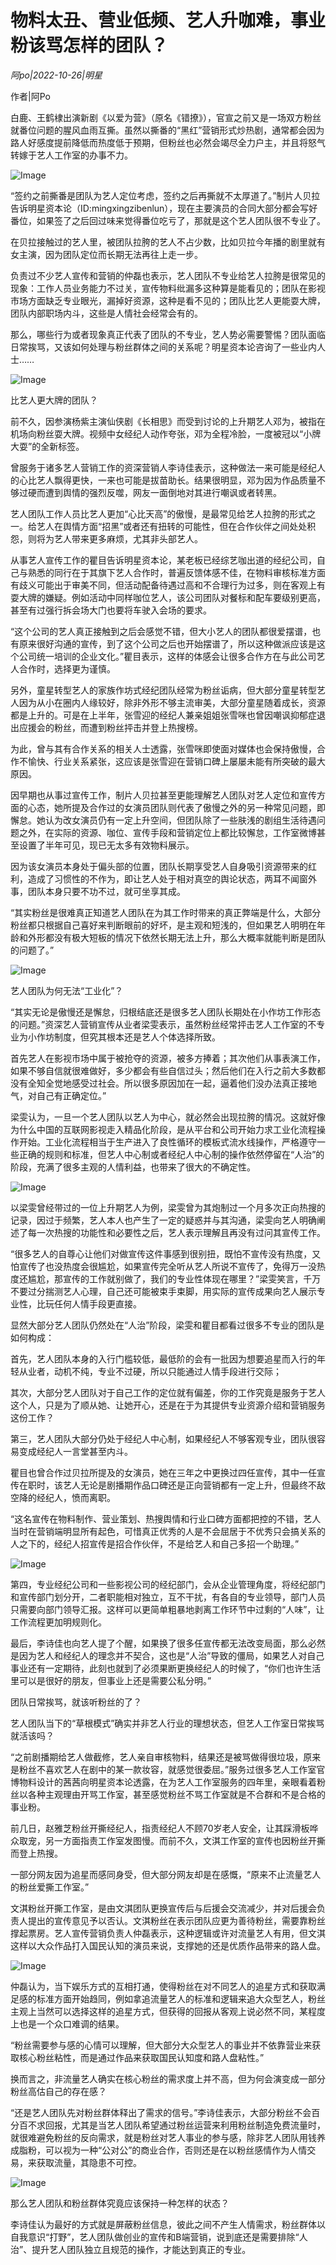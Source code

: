 # 物料太丑、营业低频、艺人升咖难，事业粉该骂怎样的团队？

*阿po|2022-10-26|明星*

作者|阿Po

白鹿、王鹤棣出演新剧《以爱为营》（原名《错撩》），官宣之前又是一场双方粉丝就番位问题的腥风血雨互撕。虽然以撕番的“黑红”营销形式炒热剧，通常都会因为路人好感度提前降低而热度低于预期，但粉丝也必然会竭尽全力户主，并且将怒气转嫁于艺人工作室的办事不力。

![Image](https://p3-sign.toutiaoimg.com/tos-cn-i-qvj2lq49k0/bed61f97709b4644b8653a71ddf6211c~noop.image?_iz=58558&from=article.pc_detail&x-expires=1667365314&x-signature=hlNpTVrEfUPS54eVSomF2w9pQ4I%3D)

“签约之前撕番是团队为艺人定位考虑，签约之后再撕就不太厚道了。”制片人贝拉告诉明星资本论（ID:mingxingzibenlun），现在主要演员的合同大部分都会写好番位，如果签了之后回过味来觉得番位吃亏了，那就是这个艺人团队很不专业了。

在贝拉接触过的艺人里，被团队拉胯的艺人不占少数，比如贝拉今年播的剧里就有女主演，因为团队定位而长期无法再往上走一步。

负责过不少艺人宣传和营销的仲磊也表示，艺人团队不专业给艺人拉胯是很常见的现象：工作人员业务能力不过关，宣传物料纰漏多这种算是能看见的；团队在影视市场方面缺乏专业眼光，漏掉好资源，这种是看不见的；团队比艺人更能耍大牌，团队内部职场内斗，这些是人情社会经常会有的。

那么，哪些行为或者现象真正代表了团队的不专业，艺人势必需要警惕？团队面临日常挨骂，又该如何处理与粉丝群体之间的关系呢？明星资本论咨询了一些业内人士……

![Image](https://p3-sign.toutiaoimg.com/tos-cn-i-qvj2lq49k0/81a1a9f021a9406a9e213882061f2063~noop.image?_iz=58558&from=article.pc_detail&x-expires=1667365314&x-signature=3Pdi0D00JCceuEzJcD1fkEFd%2BH0%3D)

比艺人更大牌的团队？

前不久，因参演杨紫主演仙侠剧《长相思》而受到讨论的上升期艺人邓为，被指在机场向粉丝耍大牌。视频中女经纪人动作夸张，邓为全程冷脸，一度被冠以“小牌大耍”的全新标签。

曾服务于诸多艺人营销工作的资深营销人李诗佳表示，这种做法一来可能是经纪人的心比艺人飘得更快，一来也可能是拔苗助长。结果很明显，邓为因为作品质量不够过硬而遭到舆情的强烈反噬，网友一面倒地对其进行嘲讽或者转黑。

艺人团队工作人员比艺人更加“心比天高”的傲慢，是最常见给艺人拉胯的形式之一。给艺人在舆情方面“招黑”或者还有扭转的可能性，但在合作伙伴之间处处积怨，则将为艺人带来更多麻烦，尤其非头部艺人。

从事艺人宣传工作的瞿目告诉明星资本论，某老板已经综艺咖出道的经纪公司，自己与熟悉的同行在于其旗下艺人合作时，普遍反馈体感不佳，在物料审核标准方面有歧义可能出于审美不同，但活动配备待遇过高和不合理行为过多，则在客观上有耍大牌的嫌疑。例如活动中同样咖位艺人，该公司团队对餐标和配车要级别更高，甚至有过强行拆会场大门也要将车驶入会场的要求。

“这个公司的艺人真正接触到之后会感觉不错，但大小艺人的团队都很爱摆谱，也有原来很好沟通的宣传，到了这个公司之后也开始摆谱了，所以这种做派应该是这个公司统一培训的企业文化。”瞿目表示，这样的体感会让很多合作方在与此公司艺人合作时，选择更为谨慎。

另外，童星转型艺人的家族作坊式经纪团队经常为粉丝诟病，但大部分童星转型艺人因为从小在圈内人缘较好，除非外形不够主流审美，大部分童星随着成长，资源都是上升的。可是在上半年，张雪迎的经纪人兼亲姐姐张雪咪也曾因嘲讽抑郁症退出应援会的粉丝，而遭到粉丝抨击并登上热搜榜。

为此，曾与其有合作关系的相关人士透露，张雪咪即使面对媒体也会保持傲慢，合作不愉快、行业关系紧张，这应该是张雪迎在营销口碑上屡屡未能有所突破的最大原因。

因早期也从事过宣传工作，制片人贝拉甚至更能理解艺人团队对艺人定位和宣传方面的心态，她所提及合作过的女演员团队则代表了傲慢之外的另一种常见问题，即懈怠。她认为改女演员仍有一定上升空间，但团队除了一些肤浅的剧组生活待遇问题之外，在实际的资源、咖位、宣传手段和营销定位上都比较懈怠，工作室微博甚至设置了半年可见，现已无太多有效物料展示。

因为该女演员本身处于偏头部的位置，团队长期享受艺人自身吸引资源带来的红利，造成了习惯性的不作为，即让艺人处于相对真空的舆论状态，两耳不闻窗外事，团队本身只要不功不过，就可坐享其成。

“其实粉丝是很难真正知道艺人团队在为其工作时带来的真正弊端是什么，大部分粉丝都只根据自己喜好来判断眼前的好坏，是主观和短浅的，但如果艺人明明在年龄和外形都没有极大短板的情况下依然长期无法上升，那么大概率就能判断是团队的问题了。”

![Image](https://p3-sign.toutiaoimg.com/tos-cn-i-qvj2lq49k0/e8ce78bf70eb4b1f93760973ad9299d5~noop.image?_iz=58558&from=article.pc_detail&x-expires=1667365314&x-signature=e32LRxdC07rJQ89ULzIIPcHxRL8%3D)

艺人团队为何无法“工业化”？

“其实无论是傲慢还是懈怠，归根结底还是很多艺人团队长期处在小作坊工作形态的问题。”资深艺人营销宣传从业者梁雯表示，虽然粉丝经常抨击艺人工作室的不专业为小作坊制度，但究其根本还是艺人个体选择所致。

首先艺人在影视市场中属于被抢夺的资源，被多方捧着；其次他们从事表演工作，如果不够自信就很难做好，多少都会有些自信过头；然后他们在入行之前大多数都没有全知全觉地感受过社会。所以很多原因加在一起，逼着他们没办法真正接地气，对自己有正确定位。”

梁雯认为，一旦一个艺人团队以艺人为中心，就必然会出现拉胯的情况。这就好像为什么中国的互联网影视走入精品化阶段，是从平台和公司开始力求工业化流程操作开始。工业化流程相当于生产进入了良性循环的模板式流水线操作，严格遵守一些正确的规则和标准，但艺人中心制或者经纪人中心制的操作依然停留在“人治”的阶段，充满了很多主观的人情利益，也带来了很大的不确定性。

![Image](https://p3-sign.toutiaoimg.com/tos-cn-i-qvj2lq49k0/c90ecb6e8f594f8d84a4547e48d2ac75~noop.image?_iz=58558&from=article.pc_detail&x-expires=1667365314&x-signature=%2FgiptbqUWhlsqKY4jqHE3qfBRVI%3D)

以梁雯曾经带过的一位上升期艺人为例，梁雯曾为其炮制过一个月多次正向热搜的记录，因过于频繁，艺人本人也产生了一定的疑惑并与其沟通，梁雯向艺人明确阐述了每一次热搜的功能性和必要性之后，艺人表示理解且再没有过问其宣传工作。

“很多艺人的自尊心让他们对做宣传这件事感到很别扭，既怕不宣传没有热度，又怕宣传了也没热度会很尴尬，如果宣传完全听从艺人所说不宣传了，免得万一没热度还尴尬，那宣传的工作就别做了，我们的专业性体现在哪里？”梁雯笑言，千万不要过分揣测艺人心理，自己还可能被束手束脚，用实际的宣传成果向艺人展示专业性，比玩任何人情手段更直接。

显然大部分艺人团队仍然处在“人治”阶段，梁雯和瞿目都看过很多不专业的团队是如何构成：

首先，艺人团队本身的入行门槛较低，最低阶的会有一批因为想要追星而入行的年轻从业者，动机不纯，专业不过硬，所以只能通过人情手段进行交际；

其次，大部分艺人团队对于自己工作的定位就有偏差，你的工作究竟是服务于艺人这个人，只是为了顺从她、让她开心，还是在于为其提供专业资源介绍和营销服务这份工作？

第三，艺人团队大部分仍处于经纪人中心制，如果经纪人不够客观专业，团队很容易变成经纪人一言堂甚至内斗。

瞿目也曾合作过贝拉所提及的女演员，她在三年之中更换过四任宣传，其中一任宣传在职时，该艺人无论是剧播期作品口碑还是正向营销都有一定上升，但最终不敌空降的经纪人，愤而离职。

“这名宣传在物料制作、营业策划、热搜舆情和行业口碑方面都把控的不错，艺人当时在营销端明显所有起色，可惜真正优秀的人是不会屈居于不优秀只会搞关系的人之下的，经纪人招宣传是招合作伙伴，不是给艺人和自己多招一个助理。”

![Image](https://p3-sign.toutiaoimg.com/tos-cn-i-qvj2lq49k0/a9ae0f65ba094f5a91aa0143eb87b960~noop.image?_iz=58558&from=article.pc_detail&x-expires=1667365314&x-signature=1nh7I6PBa0MjGsMRC5JDeqLqd6I%3D)

第四，专业经纪公司和一些影视公司的经纪部门，会从企业管理角度，将经纪部门和宣传部门划分开，二者职能相对独立，互不干扰，有各自的专业领导，部门人员只需要向部门领导汇报。这样可以更简单粗暴地剥离工作环节中过剩的“人味”，让工作流程更加明规则化。

最后，李诗佳也向艺人提了个醒，如果换了很多任宣传都无法改变局面，那么必然是因为艺人和经纪人的理念并不契合，这也是“人治”导致的僵局，如果艺人对自己事业还有一定期待，此刻也就到了必须果断更换经纪人的时候了，“你们也许生活里可以是很好的朋友，但事业上还是需要公私分明。”

团队日常挨骂，就该听粉丝的了？

艺人团队当下的“草根模式”确实并非艺人行业的理想状态，但艺人工作室日常挨骂就活该吗？

“之前剧播期给艺人做截修，艺人亲自审核物料，结果还是被骂做得很垃圾，原来是粉丝不喜欢艺人在剧中的某一款妆容，就感觉很委屈。”服务过很多艺人工作室官博物料设计的茜茜向明星资本论透露，在为艺人工作室服务的四年里，亲眼看着粉丝以各种主观理由开骂工作室，甚至感觉粉丝不骂工作室就是不合群和不是合格的事业粉。

前几日，赵雅芝粉丝开撕经纪人，指责经纪人不顾70岁老人安全，让其踩滑板哗众取宠，另一方面指责工作室发图慢。而前不久，文淇工作室的宣传也因粉丝开撕而登上热搜。

一部分网友因为追星而感同身受，但大部分网友却是在感慨，“原来不止流量艺人的粉丝爱撕工作室。”

文淇粉丝开撕工作室，是由文淇团队更换宣传后与后援会交流减少，并对后援会负责人提出的宣传意见予以否认。文淇粉丝在表示团队应更为善待粉丝，需要靠粉丝撑起票房。艺人宣传营销负责人仲磊表示，这种逻辑或许对流量艺人有用，但文淇这样以大众作品打入国民认知的演员来说，支撑她的还是优质作品带来的路人盘。

![Image](https://p3-sign.toutiaoimg.com/tos-cn-i-qvj2lq49k0/5149d47c806d4336b83b1786d37f421e~noop.image?_iz=58558&from=article.pc_detail&x-expires=1667365314&x-signature=A4aPiY6ythTongyzRQlK8vNBIXM%3D)

仲磊认为，当下娱乐方式的互相打通，使得粉丝在对不同艺人的追星方式和获取满足感的标准方面开始趋同，例如拿追流量艺人的标准和逻辑来追大众型艺人，粉丝主观上当然可以选择这样的追星方式，但获得的回报从客观上说必然不同，某程度上也是一个众口难调的结果。

“粉丝需要参与感的心情可以理解，但大部分大众型艺人的事业并不依靠营业来获取核心粉丝粘性，而是通过作品来获取国民认知度和路人盘粘性。”

换而言之，非流量艺人确实在核心粉丝的需求度上并不高，但为何会演变成一部分粉丝高估自己的存在感？

“还是艺人团队先对粉丝群体释出了需求的信号。”李诗佳表示，大部分粉丝不会百分百不求回报，尤其是当艺人团队希望通过粉丝运营来利用粉丝制造免费流量时，就很难避免粉丝的反向需求，就是粉丝对艺人事业的参与感，除非艺人团队用钱养成脂粉，可以视为一种“公对公”的商业合作，否则还是在以粉丝感情作为人情交易，来获取流量，其隐患不可控。

![Image](https://p3-sign.toutiaoimg.com/tos-cn-i-qvj2lq49k0/84bf70e4315c49349f2a078cdfd56424~noop.image?_iz=58558&from=article.pc_detail&x-expires=1667365314&x-signature=ynFZjwUZ0II5EqmQsyiZKmaLwtM%3D)

那么艺人团队和粉丝群体究竟应该保持一种怎样的状态？

李诗佳认为最好的方式就是屏蔽粉丝信息，彼此之间不产生人情需求，粉丝群体以自我意识“打野”，艺人团队做创业的宣传和B端营销，说到底还是需要排除“人治”、提升艺人团队独立且规范的操作，才能达到真正的专业。

